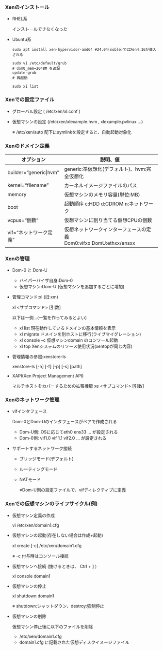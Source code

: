 

### Xenのインストール
- RHEL系

  インストールできなくなった
- Ubuntu系
  ```
  sudo apt install xen-hypervisor-amd64 #24.04(noble)ではXen4.16が導入される

  sudo vi /etc/default/grub
  # dom0_mem=2048M を追記
  update-grub
  # 再起動

  sudo xi list 

  ```

### Xenでの設定ファイル

- グローバル設定 ( /etc/xen/xl.conf )
- 仮想マシンの設定 (/etc/xen/xlexample.hvm , xlexample.pvlinux ...)

  ※ /etc/xen/auto 配下にsymlinkを設定すると、自動起動対象化

### Xenのドメイン定義
|オプション|説明、値|
|--|--|
|builder=“generic\|hvm”|generic:準仮想化(デフォルト)、hvm:完全仮想化|
|kernel=“filename”|カーネルイメージファイルのパス|
|memory|仮想マシンのメモリ容量(単位:MB)|
|boot|起動順序 c:HDD d:CDROM n:ネットワーク|
|vcpus=“個数”|仮想マシンに割り当てる仮想CPUの個数|
|vif=“ネットワーク定義”|仮想ネットワークインターフェースの定義</br>Dom0:vifxx DomU:ethxx/ensxx |

### Xenの管理

- Dom-0 と Dom-U
  - ハイパーバイザ自身:Dom-0
  - 仮想マシン:Dom-U (仮想マシンを追加するごとに増加)

- 管理コマンド:xl (旧:xm)

  xl <サブコマンド> [引数] 
  
  以下は一例...(一覧を作ってみるとよい)
  - xl list 現在動作しているドメインの基本情報を表示
  - xl migrate ドメインを別ホストに移行(ライブマイグレーション)
  - xl console –c <domain> 仮想マシンdomain のコンソール起動
  - xl top Xenシステムのリソース使用状況(xentopが同じ内容)

- 管理情報の参照:xenstore-ls 

  xenstore-ls [-h] [-f] [-p] [-s] [path]

- XAPI(Xen Project Management API)

  マルチホストをカバーするための拡張機能
  xe <サブコマンド> [引数]

### Xenのネットワーク管理

- vifインタフェース

  Dom-0とDom-Uのインタフェースがペアで作成される
  - Dom-U側: OSに応じてeth0 ens33 … が設定される
  - Dom-0側: vif1.0 vif 1.1 vif2.0 … が設定される

- サポートするネットワーク接続
  - ブリッジモード(デフォルト)
  - ルーティングモード
  - NATモード
    
    ※Dom-U側の設定ファイルで、vifディレクティブに定義

### Xenでの仮想マシンのライフサイクル(例)

- 仮想マシン定義の作成
  
  vi /etc/xen/domain1.cfg
- 仮想マシンの起動(存在しない場合は作成+起動)

  xl create [-c] /etc/xen/domain1.cfg 　
  
  ※ -c 付与時はコンソール接続
- 仮想マシンへ接続 (抜けるときは、 Ctrl + ] )
  
  xl console domain1 
- 仮想マシンの停止
  
  xl shutdown domain1
  
  ※ shutdown:シャットダウン、destroy:強制停止
- 仮想マシンの削除

  仮想マシン停止後に以下のファイルを削除
  - /etc/xen/domain1.cfg
  - domain1.cfg に記載された仮想ディスクイメージファイル
